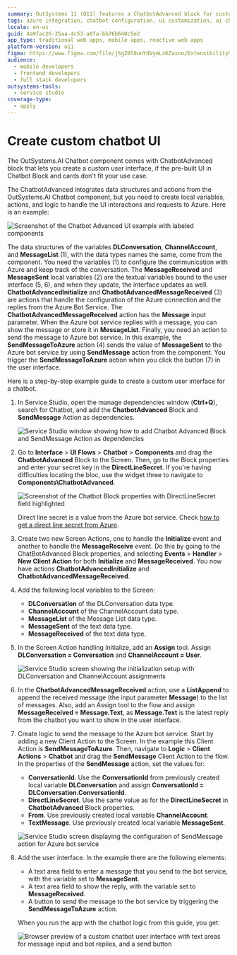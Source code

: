 ```yaml
---
summary: OutSystems 11 (O11) features a ChatbotAdvanced block for custom chatbot UI integration with Azure.
tags: azure integration, chatbot configuration, ui customization, ai chatbot, outsystems.ai
locale: en-us
guid: 4a9fac26-25aa-4c53-a0fa-bb76b640c5e2
app_type: traditional web apps, mobile apps, reactive web apps
platform-version: o11
figma: https://www.figma.com/file/jSgZ0l0unYdVymLxKZasno/Extensibility%20and%20Integration?node-id=409:8
audience:
  - mobile developers
  - frontend developers
  - full stack developers
outsystems-tools:
  - service studio
coverage-type:
  - apply
---
```


# Create custom chatbot UI

The OutSystems.AI Chatbot component comes with ChatbotAdvanced block that lets you create a custom user interface, if the pre-built UI in Chatbot Block and cards don't fit your use case. 

The ChatbotAdvanced integrates data structures and actions from the OutSystems.AI Chatbot component, but you need to create local variables, actions, and logic to handle the UI interactions and requests to Azure. Here is an example:

![Screenshot of the Chatbot Advanced UI example with labeled components](images/chatbot-advanced-ui-ss.png "Chatbot Advanced UI Example")

The data structures of the variables **DLConversation**, **ChannelAccount**, and **MessageList** (1), with the data types names the same, come from the component. You need the variables (1) to configure the communication with Azure and keep track of the conversation. The **MessageReceived** and **MessageSent** local variables (2) are the textual variables bound to the user interface (5, 6), and when they update, the interface updates as well. **ChatbotAdvancedInitialize** and **ChatbotAdvancedMessageReceived** (3) are actions that handle the configuration of the Azure connection and the replies from the Azure Bot Service. The **ChatbotAdvancedMessageReceived** action has the **Message** input parameter. When the Azure bot service replies with a message, you can show the message or store it in **MessageList**. Finally, you need an action to send the message to Azure bot service. In this example, the **SendMessageToAzure** action (4) sends the value of **MessageSent** to the Azure bot service by using **SendMessage** action from the component. You trigger the **SendMessageToAzure** action when you click the button (7) in the user interface.

Here is a step-by-step example guide to create a custom user interface for a chatbot.

1. In Service Studio, open the manage dependencies window (**Ctrl+Q**), search for Chatbot, and add the **ChatbotAdvanced** Block and **SendMessage** Action as dependencies.

    ![Service Studio window showing how to add Chatbot Advanced Block and SendMessage Action as dependencies](images/chatbot-add-reference-advanced-block.png "Adding Chatbot Advanced Block Reference")

2. Go to **Interface** > **UI Flows** > **Chatbot** > **Components** and drag the **ChatbotAdvanced** Block to the Screen. Then, go to the Block properties and enter your secret key in the **DirectLineSecret**. If you're having difficulties locating the bloc, use the widget three to navigate to **Components\ChatbotAdvanced**.

    ![Screenshot of the Chatbot Block properties with DirectLineSecret field highlighted](images/chatbot-advanced-ui-direct-line-ss.png "Chatbot Block Properties")

    <div class="info" markdown="1">

    Direct line secret is a value from the Azure bot service. Check [how to get a direct line secret from Azure](guide-azure-services.md#get-direct-line-key).

    </div>

4. Create two new Screen Actions, one to handle the **Initialize** event and another to handle the **MessageReceive** event. Do this by going to the ChatBotAdvanced Block properties, and selecting **Events** > **Handler** > **New Client Action** for both **Initialize** and **MessageReceived**. You now have actions **ChatbotAdvancedInitialize** and **ChatbotAdvancedMessageReceived**.

5. Add the following local variables to the Screen:

    * **DLConversation** of the DLConversation data type.
    * **ChannelAccount** of the ChannelAccount data type.
    * **MessageList** of the Message List data type.
    * **MessageSent** of the text data type.
    * **MessageReceived** of the text data type.

5. In the Screen Action handling Initialize, add an **Assign** tool. Assign **DLConversation = Conversation** and **ChannelAccount = User**. 

    ![Service Studio screen showing the initialization setup with DLConversation and ChannelAccount assignments](images/chatbot-advanced-ui-init-config-ss.png "Chatbot Initialization Configuration")

6. In the **ChatbotAdvancedMessageReceived** action, use a **ListAppend** to append the received message (the input parameter **Message**) to the list of messages. Also, add an Assign tool to the flow and assign **MessageReceived = Message.Text**, as **Message.Text** is the latest reply from the chatbot you want to show in the user interface.

7. Create logic to send the message to the Azure bot service. Start by adding a new Client Action to the Screen. In the example this Client Action is **SendMessageToAzure**. Then, navigate to **Logic** > **Client Actions** > **Chatbot** and drag the **SendMessage** Client Action to the flow. In the properties of the **SendMessage** action, set the values for:

    * **ConversationId**. Use the **ConversationId** from previously created local variable **DLConversation** and assign **ConversationId = DLConversation.ConversationId**.
    * **DirectLineSecret**. Use the same value as for the **DirectLineSecret** in **ChatbotAdvanced** Block properties.
    * **From**. Use previously created local variable **ChannelAccount**.
    * **TextMessage**. Use previously created local variable **MessageSent**.

    ![Service Studio screen displaying the configuration of SendMessage action for Azure bot service](images/chatbot-advanced-ui-sendmessage-config-ss.png "Configuring SendMessage Action")

8. Add the user interface. In the example there are the following elements:
    
    * A text area field to enter a message that you send to the bot service, with the variable set to **MessageSent**.
    * A text area field to show the reply, with the variable set to **MessageReceived**.
    * A button to send the message to the bot service by triggering the **SendMessageToAzure** action.

    When you run the app with the chatbot logic from this guide, you get:

    ![Browser preview of a custom chatbot user interface with text areas for message input and bot replies, and a send button](images/chatbot-advanced-ui-browser-preview.png "Custom Chatbot UI Browser Preview")
